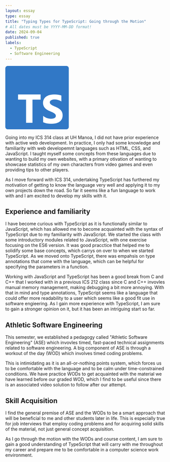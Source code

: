 ```yaml
---
layout: essay
type: essay
title: "Typing Types for TypeScript: Going through the Motion"
# All dates must be YYYY-MM-DD format!
date: 2024-09-04
published: true
labels:
  - TypeScript
  - Software Engineering
---
```


<img width="200px" class="rounded float-start pe-4" src="../img/typescript/Typescript.svg">

Going into my ICS 314 class at UH Manoa, I did not have prior experience with active web development. In practice, I only had some knowledge and familiarity with web developemnt languages such as HTML, CSS, and JavaScript. I taught myself some concepts from these languages due to wanting to build my own websites, with a primary otivation of wanting to showcase statistics of my own characters from video games and even providing tips to other players. 

As I move forward with ICS 314, undertaking TypeScript has furthered my motivation of getting to know the language very well and applying it to my own projects down the road. So far it seems like a fun language to work with and I am excited to develop my skills with it.

## Experience and familiarity

I have become curious with TypeScript as it is functionally similar to JavaScript, which has allowed me to become acquainted with the syntax of TypeScript due to my familiarity with JavaScript. We started the class with some introductory modules related to JavaScript, with one exercise focusing on the ES6 version. It was good pracctice that helped me to solidify some base concepts, which carrys on over to when we started TypeScript. As we moved onto TypeScript, there was empahsis on type annotations that come with the language, which can be helpful for specifying the parameters in a function.

Working with JavaScript and TypeScript has been a good break from C and C++ that I worked with in a previous ICS 212 class since C and C++ invovles manual memory management, making debugging a bit more annoying. With that in mind and type annotations, TypeScript seems like a language that could offer more readability to a user which seems like a good fit use in software engieering. As I gain more experience with TypeScript, I am sure to gain a stronger opinion on it, but it has been an intriguing start so far.

## Athletic Software Engineering

This semester, we established a pedagogy called "Athletic Software Engineering" (ASE) which invovles timed, fast-paced technical assignments related to software engineering. A big component of ASE is through a workout of the day (WOD) which involves timed coding problems.

This is intimidating as it is an all-or-nothing points system, which forces us to be comfortable with the language and to be calm under time-constrained conditions. We have practice WODs to get acquainted with the material we have learned before our graded WOD, which I find to be useful since there is an associated video solution to follow after our attempt.

## Skill Acquisition 

I find the general premise of ASE and the WODs to be a smart approach that will be beneficial to me and other students later in life. This is especially true for job interviews that employ coding problems and for acquiring solid skills of the material, not just general concept acquisition.

As I go through the motion with the WODs and course content, I am sure to gain a good understanding of TypeScript that will carry with me throughout my career and prepare me to be comfortable in a computer science work environment.
